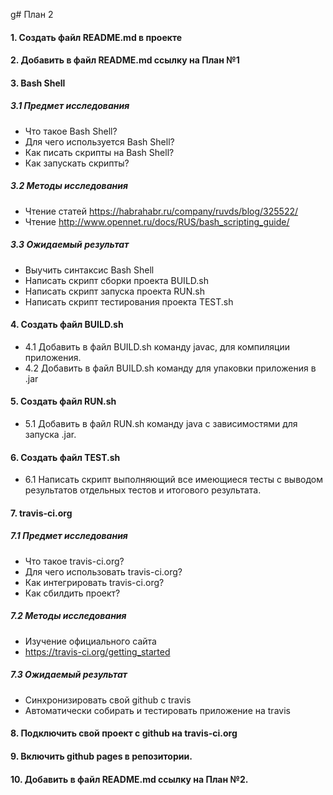 g# План 2
#### 1. Создать файл README.md в проекте
#### 2. Добавить в файл README.md ссылку на План №1
#### 3. Bash Shell
##### 3.1 Предмет исследования
  + Что такое Bash Shell?
  + Для чего используется Bash Shell?
  + Как писать скрипты на Bash Shell?
  + Как запускать скрипты?
##### 3.2 Методы исследования
  +  Чтение статей https://habrahabr.ru/company/ruvds/blog/325522/
  + Чтение http://www.opennet.ru/docs/RUS/bash_scripting_guide/
##### 3.3 Ожидаемый результат
  + Выучить синтаксис Bash Shell
  + Написать скрипт сборки проекта BUILD.sh
  + Написать скрипт запуска проекта RUN.sh
  + Написать скрипт тестирования проекта TEST.sh
#### 4. Создать файл BUILD.sh
  - 4.1 Добавить в файл BUILD.sh команду javac, для компиляции приложения.
  - 4.2 Добавить в файл BUILD.sh команду для упаковки приложения в .jar
#### 5. Создать файл RUN.sh
  - 5.1 Добавить в файл RUN.sh команду java  с зависимостями для запуска .jar.
#### 6. Создать файл TEST.sh
  - 6.1 Написать скрипт выполняющий все имеющиеся тесты с выводом результатов отдельных тестов и итогового результата.
#### 7. travis-ci.org
##### 7.1 Предмет исследования
  + Что такое travis-ci.org?
  + Для чего использовать travis-ci.org?
  + Как интегрировать travis-ci.org?
  + Как сбилдить проект?
##### 7.2 Методы исследования
  + Изучение официального сайта
  + https://travis-ci.org/getting_started
##### 7.3 Ожидаемый результат
  + Синхронизировать свой github с travis
  + Автоматически собирать и тестировать приложение на travis
#### 8. Подключить свой проект с github  на travis-ci.org
#### 9. Включить github pages в репозитории.
#### 10. Добавить в файл README.md ссылку на План №2.
